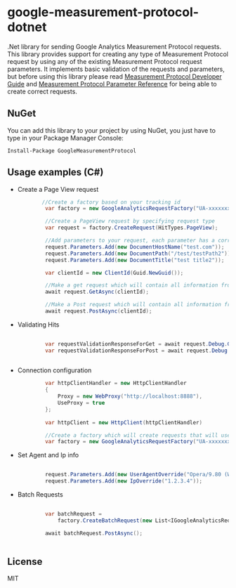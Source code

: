 google-measurement-protocol-dotnet
==================================

.Net library for sending Google Analytics Measurement Protocol requests. This library provides support for creating any type of Measurement Protocol request by using any of the existing Measurement Protocol request parameters. It implements basic validation of the requests and parameters, but before using this library please read [Measurement Protocol Developer Guide] and [Measurement Protocol Parameter Reference] for being able to create correct requests.

## NuGet
You can add this library to your project by using NuGet, you just have to type in your Package Manager Console:

```
Install-Package GoogleMeasurementProtocol

```

## Usage examples (C#)

* Create a Page View request

```csharp
           //Create a factory based on your tracking id
            var factory = new GoogleAnalyticsRequestFactory("UA-xxxxxxx-x");

            //Create a PageView request by specifying request type
            var request = factory.CreateRequest(HitTypes.PageView);

            //Add parameters to your request, each parameter has a corresponding class which has name = parameter name from google reference docs
            request.Parameters.Add(new DocumentHostName("test.com"));
            request.Parameters.Add(new DocumentPath("/test/testPath2"));
            request.Parameters.Add(new DocumentTitle("test title2"));

            var clientId = new ClientId(Guid.NewGuid());

            //Make a get request which will contain all information from above
            await request.GetAsync(clientId);

            //Make a Post request which will contain all information from above
            await request.PostAsync(clientId);
```

* Validating Hits

```csharp
           
            var requestValidationResponseForGet = await request.Debug.GetAsync(new UserId("userId"));
            var requestValidationResponseForPost = await request.Debug.PostAsync(new UserId("userId"));
            
```

* Connection configuration

```csharp
            var httpClientHandler = new HttpClientHandler
            {
                Proxy = new WebProxy("http://localhost:8888"),
                UseProxy = true
            };
            
            var httpClient = new HttpClient(httpClientHandler)

            //Create a factory which will create requests that will use https connection through the given proxy
            var factory = new GoogleAnalyticsRequestFactory("UA-xxxxxxx-x", httpClient);
```

* Set Agent and Ip info

```csharp
           
            request.Parameters.Add(new UserAgentOverride("Opera/9.80 (Windows NT 6.0) Presto/2.12.388 Version/12.14"));
            request.Parameters.Add(new IpOverride("1.2.3.4"));
```

* Batch Requests

```csharp
           
            var batchRequest = 
                factory.CreateBatchRequest(new List<IGoogleAnalyticsRequest> { request1, request2 });

            await batchRequest.PostAsync();
            
```

License
----

MIT

[Measurement Protocol Developer Guide]:https://developers.google.com/analytics/devguides/collection/protocol/v1/devguide
[Measurement Protocol Parameter Reference]:https://developers.google.com/analytics/devguides/collection/protocol/v1/parameters

